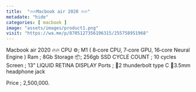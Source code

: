 ```yaml
---
title:  "🔥🔥Macbook air 2020 🔥🔥"
metadate: "hide"
categories: [ macbook ]
image: "assets/images/product1.png"
visit: "https://wa.me/p/8705127356196315/255758951968"
---
```

Macbook air 2020 🔥🔥
CPU ⚙️; M1 ( 8‑core CPU, 7‑core GPU, 16‑core Neural Engine ) 
Ram ; 8Gb 
Storage 📦; 256gb SSD 
CYCLE COUNT ; 10 cycles 
Screen ; 13” LIQUID RETINA DISPLAY 
Ports ; 
📍2 thunderbolt type C 
📍3.5mm headphone jack

Price ; 2,500,000.

